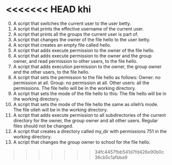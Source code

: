 <<<<<<< HEAD
khi
=======
0. A script that switches the current user to the user betty.
1. A script that prints the effective username of the current user.
2. A script that prints all the groups the current user is part of.
3. A script that changes the owner of the file hello to the user betty.
4. A script that creates an empty file called hello.
5. A script that adds execute permission to the owner of the file hello.
6. A script that adds execute permission to the owner and the group owner, and read permission to other users, to the file hello.
7. A script that adds execution permission to the owner, the group owner and the other users, to the file hello.
8. A script that sets the permission to the file hello as follows: Owner: no permission at all. Group: no permission at all. Other users: all the permissions. The file hello will be in the working directory.
9. A script that sets the mode of the file hello to this: The file hello will be in the working directory.
10. A script that sets the mode of the file hello the same as olleh’s mode. The file olleh will be in the working directory.
11. A script that adds execute permission to all subdirectories of the current directory for the owner, the group owner and all other users. Regular files should not be changed.
12. A script that creates a directory called my_dir with permissions 751 in the working directory.
13. A script that changes the group owner to school for the file hello.
>>>>>>> 34fc4457fbb541d7fd426e90b0c36cb5c1afbba9
